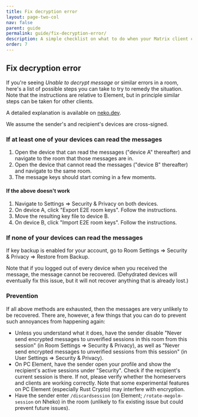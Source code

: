 ```yaml
---
title: Fix decryption error
layout: page-two-col
nav: false
parent: guide
permalink: guide/fix-decryption-error/
description: A simple checklist on what to do when your Matrix client cannot decrypt messages.
order: 7
---
```


## Fix decryption error

If you're seeing *Unable to decrypt message* or similar errors in a room, here's a list of possible steps you can take to try to remedy the situation. Note that the instructions are relative to Element, but in principle similar steps can be taken for other clients.

A detailed explanation is available on [neko.dev](https://blog.neko.dev/posts/unable-to-decrypt-matrix.html).

We assume the sender's and recipient's devices are cross-signed.

### If at least one of your devices can read the messages

1. Open the device that can read the messages ("device A" thereafter) and navigate to the room that those messages are in.
2. Open the device that cannot read the messages ("device B" thereafter) and navigate to the same room.
3. The message keys should start coming in a few moments.

#### If the above doesn't work

1. Navigate to Settings => Security & Privacy on both devices.
2. On device A, click "Export E2E room keys". Follow the instructions.
3. Move the resulting key file to device B.
4. On device B, click "Import E2E room keys". Follow the instructions.

### If none of your devices can read the messages

If key backup is enabled for your account, go to Room Settings => Security & Privacy => Restore from Backup.

Note that if you logged out of every device when you received the message, the message cannot be recovered. (Dehydrated devices will eventually fix this issue, but it will not recover anything that is already lost.)

### Prevention

If all above methods are exhausted, then the messages are very unlikely to be recovered. There are, however, a few things that you can do to prevent such annoyances from happening again:

* Unless you understand what it does, have the sender disable "Never send encrypted messages to unverified sessions in this room from this session" (in Room Settings => Security & Privacy), as well as "Never send encrypted messages to unverified sessions from this session" (in User Settings => Security & Privacy).
* On PC Element, have the sender open your profile and show the recipient's active sessions under "Security". Check if the recipient's current session is there. If not, please verify whether the homeservers and clients are working correctly. Note that some experimental features on PC Element (especially Rust Crypto) may interfere with encryption.
* Have the sender enter `/discardsession` (on Element; `/rotate-megolm-session` on Nheko) in the room (unlikely to fix existing issue but could prevent future issues).
